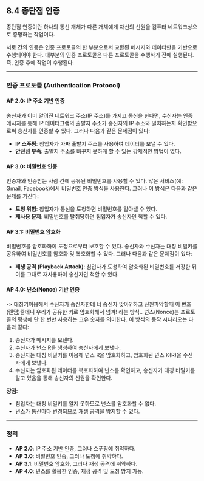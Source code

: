 ## 8.4 종단점 인증

종단점 인증이란 하나의 통신 개체가 다른 개체에게 자신의 신원을 컴퓨터 네트워크상으로 증명하는 작업이다. 

서로 간의 인증은 인증 프로토콜의 한 부분으로서 교환된 메시지와 데이터만을 기반으로 수행되어야 한다. 대부분의 인증 프로토콜은 다른 프로토콜을 수행하기 전에 실행된다. 즉, 인증 후에 작업이 수행된다.

---

### 인증 프로토콜 (Authentication Protocol)

#### AP 2.0: IP 주소 기반 인증
송신자가 이미 알려진 네트워크 주소(IP 주소)를 가지고 통신을 한다면, 수신자는 인증 메시지를 통해 IP 데이터그램의 출발지 주소가 송신자의 IP 주소와 일치하는지 확인함으로써 송신자를 인증할 수 있다. 그러나 다음과 같은 문제점이 있다:

- **IP 스푸핑**: 침입자가 가짜 출발지 주소를 사용하여 데이터를 보낼 수 있다.
- **안전성 부족**: 출발지 주소를 바꾸지 못하게 할 수 있는 강제적인 방법이 없다.

#### AP 3.0: 비밀번호 인증
인증자와 인증받는 사람 간에 공유된 비밀번호를 사용할 수 있다. 많은 서비스(예: Gmail, Facebook)에서 비밀번호 인증 방식을 사용한다. 그러나 이 방식은 다음과 같은 문제를 가진다:

- **도청 위험**: 침입자가 통신을 도청하면 비밀번호를 알아낼 수 있다.
- **재사용 문제**: 비밀번호를 탈취당하면 침입자가 송신자인 척할 수 있다.

#### AP 3.1: 비밀번호 암호화
비밀번호를 암호화하여 도청으로부터 보호할 수 있다. 송신자와 수신자는 대칭 비밀키를 공유하여 비밀번호를 암호화 및 복호화할 수 있다. 그러나 다음과 같은 문제점이 있다:

- **재생 공격 (Playback Attack)**: 침입자가 도청하여 암호화된 비밀번호를 저장한 뒤 이를 그대로 재사용하여 송신자인 척할 수 있다.

#### AP 4.0: 넌스(Nonce) 기반 인증 
-> 대칭키이용해서 수신자가 송신자한테 너 송신자 맞아? 하고 신원파악할때 이 번호(랜덤)줄테니 우리가 공유한 키로 암호화해서 넘겨! 라는 방식..
넌스(Nonce)는 프로토콜의 평생에 단 한 번만 사용하는 고유 숫자를 의미한다. 이 방식의 동작 시나리오는 다음과 같다:

1. 송신자가 메시지를 보낸다.
2. 수신자가 넌스 R을 생성하여 송신자에게 보낸다.
3. 송신자는 대칭 비밀키를 이용해 넌스 R을 암호화하고, 암호화된 넌스 K(R)을 수신자에게 보낸다.
4. 수신자는 암호화된 데이터를 복호화하여 넌스를 확인하고, 송신자가 대칭 비밀키를 알고 있음을 통해 송신자의 신원을 확인한다.

**장점:**
- 침입자는 대칭 비밀키를 알지 못하므로 넌스를 암호화할 수 없다.
- 넌스가 통신마다 변경되므로 재생 공격을 방지할 수 있다.

---

### 정리
- **AP 2.0**: IP 주소 기반 인증, 그러나 스푸핑에 취약하다.
- **AP 3.0**: 비밀번호 인증, 그러나 도청에 취약하다.
- **AP 3.1**: 비밀번호 암호화, 그러나 재생 공격에 취약하다.
- **AP 4.0**: 넌스를 활용한 인증, 재생 공격 및 도청 방지 가능.

